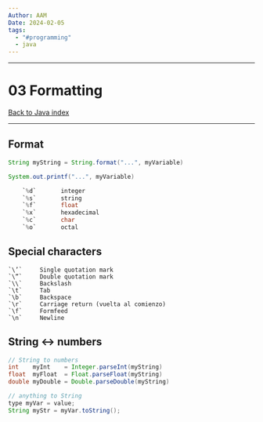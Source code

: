 ```yaml
---
Author: AAM
Date: 2024-02-05
tags:
  - "#programming"
  - java
---
```

---
# 03 Formatting

[Back to Java index](../JAVA.md)

---

## **Format**

```java
String myString = String.format("...", myVariable)

System.out.printf("...", myVariable)

    `%d`       integer
    `%s`       string
    `%f`       float
    `%x`       hexadecimal
    `%c`       char
    `%o`       octal
```

## **Special characters**

    `\’`     Single quotation mark
    `\”`     Double quotation mark
    `\\`     Backslash
    `\t`     Tab
    `\b`     Backspace
    `\r`     Carriage return (vuelta al comienzo)
    `\f`     Formfeed
    `\n`     Newline

## **String ↔ numbers**

```java
// String to numbers
int    myInt    = Integer.parseInt(myString)
float  myFloat  = Float.parseFloat(myString)
double myDouble = Double.parseDouble(myString)

// anything to String
type myVar = value;
String myStr = myVar.toString();
```